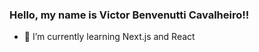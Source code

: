 ### Hello, my name is Victor Benvenutti Cavalheiro!!

- 🌱 I’m currently learning Next.js and React


